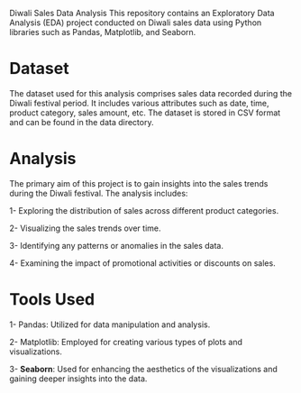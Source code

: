 Diwali Sales Data Analysis
This repository contains an Exploratory Data Analysis (EDA) project conducted on Diwali sales data using Python libraries such as Pandas, Matplotlib, and Seaborn.

# Dataset
The dataset used for this analysis comprises sales data recorded during the Diwali festival period. It includes various attributes such as date, time, product category, sales amount, etc. The dataset is stored in CSV format and can be found in the data directory.

# Analysis
The primary aim of this project is to gain insights into the sales trends during the Diwali festival. The analysis includes:

1- Exploring the distribution of sales across different product categories.

2- Visualizing the sales trends over time.

3- Identifying any patterns or anomalies in the sales data.

4- Examining the impact of promotional activities or discounts on sales.

# Tools Used
1- Pandas: Utilized for data manipulation and analysis.

2- Matplotlib: Employed for creating various types of plots and visualizations.

3- **Seaborn**: Used for enhancing the aesthetics of the visualizations and gaining deeper insights into the data.


